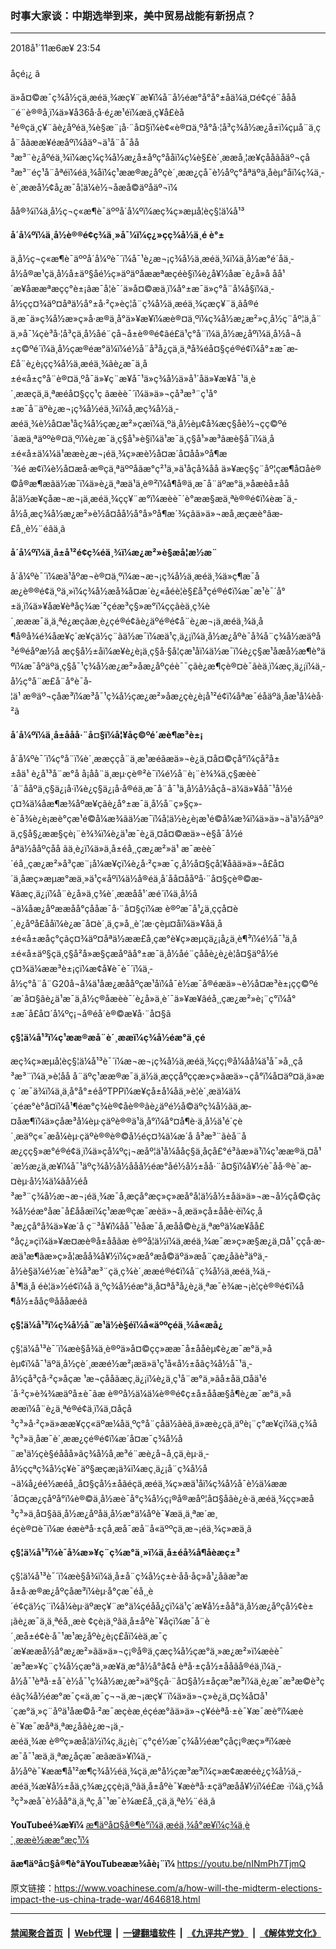 ### 时事大家谈：中期选举到来，美中贸易战能有新拐点？
------------------------

<div class="published">
 <span class="date" title="ä¸­å½æ¶é´">
  <time datetime="2018-11-06T23:54:31+08:00">
   2018å¹´11æ6æ¥ 23:54
  </time>
 </span>
</div>
<br/>
<div class="wsw">
 <span class="dateline">
  åçé¡¿ â
 </span>
 <p>
  ä»å¤©æ¯ç¾å½çä¸­æéä¸¾æç¥¨æ¥ï¼å¨å½éæ°å°å°±åä¼ä¸¤é¢çé¨ååå¨é¨è®®å¸­ï¼ä»¥å36å·å·é¿æ¹éï¼æä¸ç¥å£èå³é®çä¸ç¥¨ãè¿åºéä¸¾è§æ¨¡å·¨å¤§ï¼è¢«è®¤ä¸ºå°å·¦å³ç¾å½æ¿å±ï¼çµå¨ä¸çå¨åãææ¥éæåºï¼åäº¬ä¹å¨å¯åå³æ³¨è¿åºéä¸¾ï¼æç¼ç¾å½æ¿å±åºç°ååï¼ç¼è§£è´¸ææå¸¦æ¥çååãåäº¬çå³æ³¨éç¹å¨åªéï¼éä¸¾åï¼ç¹ææ®æ¿åºçè´¸ææ¿ç­å¯è½åºç°åªäºä¸åèµ°åï¼ç¾ä¸­è´¸ææå½¢å¿æ¯å¦ä¼è½¬åæå©äºåäº¬ï¼
 </p>
 <p>
  åå®¾ï¼ä¸­å½ç¬ç«æ¶è¯äººå´å¼ºï¼æç¾ç»æµå­¦èç§¦ä¼å¹³
 </p>
 <div class="wsw__embed">
 </div>
 <p>
  <strong>
   å´å¼ºï¼ä¸­å½è®®é¢ç¾ä¸»å¯¼ï¼ç¿»çç¾å½ä¸é è°±
  </strong>
 </p>
 <p>
  ä¸­å½ç¬ç«æ¶è¯äººå´å¼ºè¯´ï¼å¯¹è¿æ¬¡ç¾å½ä¸­æéä¸¾ï¼ä¸­å½æ°é´åä¸­å½å®æ¹çä¸­å½å±äº§åé½ç»äºäºåææªæçéè§ï¼è¿å¥½åæ¯è¿å»å åå¹´æ¥åææªæçç°è±¡ãæ¯å¦è¯´ä»å¤©æä¸ï¼å°±æ¯ä»ç°å¨å¼å§ï¼ä¸­å½çç¤¾äº¤åªä½å°±å·²ç»èç¦å¨ç¾å½ä¸­æéä¸¾çæç¥¨ä¸ãå®éä¸æ¯ä»ç¾å½æ»ç»å·æ®ä¸å°ä»¥æ¥ï¼æè®¤ä¸ºï¼ç¾å½æ¿æ²»ç¸å½ç¨åº¦ä¸å¨ä¸»å¯¼çè³å·¦å³çä¸­å½åé¨çå¬å±è®®é¢ãé£ä¹ç°å¨ï¼ä¸­å½æ¿åºï¼ä¸­å½å¬å±ç©ºé´ï¼ä¸­å½çæ®éæ°ä¼ï¼é½å¨å³å¿çä¸ä¸ªå¾éå¤§çé®é¢ï¼å°±æ¯æ­£å¨è¿è¡çç¾å½ä¸­æéä¸¾ãè¿æ¯ä¸­å±é«å±ç°å¨è®¤ä¸ºå¯ä»¥ç¨æ¥å¯¹ä»ç¾å½ä»å¹´åä»¥æ¥å¯¹ä¸­è´¸ææçä¸ä¸ªæéå¤§çç­¹ç ãæèè¯´ï¼ä»ä»¬çå³æ³¨ç¹å°±æ¯å¨äºè¿æ¬¡ç¾å½éä¸¾ï¼å¸æç¾å½ä¸­æéä¸¾è½å¤æ¹åç¾å½çæ¿æ²»çæï¼ä¸ºä¸­å½èµ¢å¾æç§åè½¬çç©ºé´ãæä¸ªäººè®¤ä¸ºï¼è¿æ¯ä¸ç§å¹»è§ï¼ä¹æ¯ä¸ç§å¹»æ³ãæè§å¯ï¼ä¸­å±é«å±ä¼¼ä¹ææè¿æ¬¡éä¸¾ç»æè½å¤æ´å¤åå»ºå¶æ´¾é æ¢ï¼è½å¤æå·æ®çä¸ªäººåãæ°ç²¹ä¸»ä¹åçå¾åå ä»¥æç§ç¨åº¦çæ¶å¤åè®©å®æ¶æãä½æ¯ï¼ä»è¿ä¸ªæä¹ä¸è®²ï¼å¶å®ä¸æ¯å¨äºæ°ä¸»åæèå±ååå¦ä½æ¥çåæ¬æ¬¡ä¸­æéä¸¾çç¥¨æ°ï¼æèè¯´è°ææ§æä¸ªè®®é¢ï¼èæ¯ä¸­å½å¸æç¾å½æ¿æ²»è½å¤åå½å°å»ºå¶æ´¾çãä»ä»¬æå¸æçæè°âæ­£å¸¸è½¨éâä¸ã
 </p>
 <p>
  <strong>
   å´å¼ºï¼ä¸­å±å¹²é¢ç¾éä¸¾ï¼æ¿æ²»è§æå¦æ½æ¨
  </strong>
 </p>
 <p>
  å´å¼ºè¯´ï¼æä¹åºæ¬è®¤ä¸ºï¼æ¬æ¬¡ç¾å½ä¸­æéä¸¾ä»ç¶æ¯åæ¿è®®é¢ä¸ºä¸»ï¼ç¾å½æå¾å¤æ´è¿«åéè¦è§£å³çé®é¢ï¼æ¯æ¹è¯´å°±ä¸ï¼ä»¥åæ¥èªåç¾æ´²çéæ³ç§»æ°ï¼ç­ç­ãèä¸­ç¾è´¸æææ¯ä¸ä¸ªé¿æçãæ¸è¿çé®é¢ãè¿äºé®é¢å¨è¿æ¬¡ä¸­æéä¸¾ä¸­å¶å®å¾é¾åæ¥ç´æ¥çä½ç¨ãä½æ¯ï¼æä¹ç¸ä¿¡ï¼ä¸­å½æ¿åºè¯å¾å¨ç¾å½æäºå³é®éåºæ½å æç§å½±åï¼æ¥è¿è¡ä¸ç§å·§å¦çæ¹åï¼ä½æ¯ï¼è¿ç§æ¹åæå½æ¶è°äºï¼æ¯åºäºä¸ç§å¯¹ç¾å½æ¿æ²»åæ¿åºçéè¯¯çãè¿æ¶çè®¤è¯ãèä¸ï¼æç¸ä¿¡ï¼ä¸­å½ç°å¨æ­£å¨å°è¯å­¦ä¹ æ®äº¬çåæ³ï¼æ³å¯¹ç¾å½çæ¿æ²»åæ¿ç­è¿è¡å¹²é¢ï¼åªæ¯éåäºä¸åæ¹å¼èå·²ã
 </p>
 <p>
  <strong>
   å´å¼ºï¼ä¸­å±ååå·¨å¤§ï¼å¦¥åç©ºé´æè¶æ³è±¡
  </strong>
 </p>
 <p>
  å´å¼ºè¯´ï¼ç°å¨ï¼è´¸ææççå¨ä¸­æ¹æéãæä»¬è¿ä¸¤å¤©çå°ï¼çå²å±±åä¹ è¿å¹³å¨æ°å å¡åå¨ä¸æµ·çè®²è¯ï¼é½å¨è¡¨è¾¾ä¸ç§æèè¯´å¨ååºä¸ç§ä¿¡å·ï¼è¿ç§ä¿¡å·å®éä¸æ¯å¨å¯¹ä¸­å½å½åçå¬ä¼ä»¥åå¯¹å½éç¤¾ä¼åæ¶æ¾åºæ¥çãè¿å°±æ¯ä¸­å½å¨ç»§ç»­è¯å¾è¿è¡æè°çæ¹é©å¼æ¾ãä½æ¯ï¼å¦ä½è¿è¡æ¹é©å¼æ¾ï¼ä»ä»¬ä¹ä½åºäºä¸ç§å§¿ææ§çè¡¨è¾¾ï¼è¿ä¹æ¯è¿ä¸¤å¤©æä»¬è§å¯å½éåªä½ååºçåå ãä¸è¿ï¼ä»ä¸­å±éå¸¸çæ¿æ²»ä¹ æ¯æèè¯´éå¸¸çæ¿æ²»å³ç­æ¨¡å¼æ¥çï¼è¿å·²ç»æ¯ç¸å½å¤§çå¦¥åãä»ä»¬å£å¤´ä¸åæç»æµæ°æä¸»ä¹ç«åºï¼ä½å®éä¸å´åå¤ååºå·¨å¤§çè®©æ­¥ãæç¸ä¿¡ï¼å¨è¿å»ä¸­ç¾è´¸ææåå¹´æé´ï¼ä¸­å½å¬ä¼åæ¿åºææåå°çååæ¯å·¨å¤§çï¼æ è®ºæ¯å¹¿ä¸ççå¤è´¸è¿åºå£ååï¼è¿æ¯å¤è´¸ä¸­ç»å¸¸è´¦æ·çèµ¤å­ï¼ä»¥åä¸­å±é«å±æåç°çãç¤¾äº¤åªä½ææ£å¸çæ°è¥ç»æµçä¿¡å¿ä¸è¶³ï¼é½å¯¹ä¸­å±é«å±äº§çä¸ç§å²å»æ§çæåºãå°±æ¯ä¸­å½åé¨çååè¿è¿è¦å¤§äºå½éç¤¾ä¼ææ³è±¡çï¼æ¢å¥è¯è¯´ï¼ä¸­å½ç°å¨å¨G20å¬å¼ä¹åæ¿æååºçæ¹åï¼å¯è½æ¯å®éæä»¬è½å¤æ³è±¡çç©ºé´æ´å¤§ãè¿ä¹æ¯ä¸­å½ç®åæèè¯´è¿å»ä¸è´¯ä»¥æ¥ãéå¸¸çæ¿æ²»è¡¨ç°ï¼å°±æ¯å£å¤´å¼ºç¡¬å®éå´è®©æ­¥å·¨å¤§ã
 </p>
 <p>
  <strong>
   ç§¦ä¼å¹³ï¼ç¹ææ®æå¨è´¸ææï¼ç¾å½éæ°ä¸çé
  </strong>
 </p>
 <p>
  æç¾ç»æµå­¦èç§¦ä¼å¹³è¯´ï¼æ¬æ¬¡ç¾å½ä¸­æéä¸¾çç¡®å¼åå¼ä¹å¯»å¸¸çå³æ³¨ï¼ä¸»è¦åå å¨äºç¹ææ®æ¯ä¸ä½ä¸æççåºççæ»ç»ãæä»¬çå°ï¼å¤äº¤ä¸ä»æç ´æ¯ä¾ï¼ä¸ä¸å°å°±éåºTPPï¼æ¥çå±å¼åä¸»è¦è´¸æä¼ä¼´çéæ°è°å¤ï¼å¹¶éæ°ç­¾è®¢åè®®ãè¿äºé½å©äºç¾å½ãä¸æ­¤åæ¶ï¼ä»çåæ³å¼èµ·çäºè®®ä¹ä¸å°ï¼å°¤å¶è·ä¸­å½ä¹é´çè´¸æäºç«¯æå¼èµ·çäºè®®è®©å½éç¤¾ä¼æ´å å³æ³¨ãèå¨åæ¿çç§»æ°é®é¢ä¸ï¼ä»çå¼ºç¡¬æåº¦ä¹å¼ååç§ä¸åçå£°é³ãæ»ä¹ï¼ç¹ææ®ä¸¤å¹´æ½æ¿ä¸æ¥ï¼å¯¹äºç¾å½å½ååå½éæ°åé½å½±åå·¨å¤§ï¼å¥½è¯åå·®è¯æ­¤èµ·å½¼ä¼ãå½éå³æ³¨ç¾å½æ¬æ¬¡éä¸¾æ¯å¸æçå°æç»ç»æå°å¦ä½å½±åä»ä»¬æ¬å½çå©çãç¾å½éæ°åæ¯å£ååæï¼ç¹ææ®çæ¯æèä»¬å¸æä»çå±ååè·èï¼ç¸å³æ¿ç­å°å¾ä»¥æ´å ç¨³å¥ï¼åå¯¹èåæ¯å¸æåå©è¿ä¸ªæºä¼æ¥åå£°åç¿»çï¼ä»¥æ­¤æè®­å±ååãæ è®ºå¦ä½ï¼ä¸­æéä¸¾æ¯æ»ç»æ§æ¿ä¸¤å¹´çç­å·æ­æä¹æ¶ãæ»ç»å¦æåå¾å¥½ï¼ç»æå°æå©äºä»æå¨çæ¿åãè³äºä¸­å½è§ä¼é½æ¯è¾å³æ³¨çä¸­ç¾è´¸ææé®é¢ï¼å¨ç¾å½ä¸­æéä¸¾ä¸­å¹¶ä¸å éè¦ä»½é¢ï¼å ä¸ºç¾å½éæ°ä¸å¤ªå³å¿è¿ä¸ªæ¯è¾æ¬¡è¦çè®®é¢ï¼å¶å½±ååç®åååæéã
 </p>
 <p>
  <strong>
   ç§¦ä¼å¹³ï¼ç¾å½å¨æ¹ä½è§éï¼å«äººçéä¸¾å«æå¿
  </strong>
 </p>
 <p>
  ç§¦ä¼å¹³è¯´ï¼æè§å¾ä¸è®ºä»å¤©çç»ææ¯å±ååèµ¢è¿æ¯æ°ä¸»åèµ¢ï¼å¯¹äºä¸­å½çè´¸ææé½æ²¡æä»ä¹ç¹å«å½±åãç¾å½å¯¹ä¸­å½çå³ç­å·²ç»åçæ ¹æ¬çååãæç¸ä¿¡ï¼è¿ä¸ç¹å¨æ°ä¸»ãå±åä¸¤åä¹é´å·²ç»è¾¾æäºå±è¯ãæ è®ºå½ä¼ä¼è®®é¢ç±å±ååæ§å¶è¿æ¯æ°ä¸»åææï¼å¨è¿ä¸ªé®é¢ä¸ï¼ä¸¤åçå³ç³»å·²ç»ä»ææ¥çç«äºæ¼åä¸ºç°å¨çåä½ãèä¸ä»æè¿çä¸äºè¡¨ç°æ¥çï¼ä¸­ç¾å³ç³»ä¸åæ¯è´¸ææ¿ç­é®é¢ï¼æ´å¤æ¯ç¾å½å¨æ¹ä½çè§éååå»ãç¾å½å¸æ³é¨æè¿å¬å¸çä¸èµ·ä¸­å½ççªç¾å½ç¥è¯äº§æçæ¡ä¾ï¼æç¸ä¿¡å¨ç¾å½å¬ä¼å¿éé½æéå¸¸å¤§çå½±åãéçä¸­æéä¸¾ç»æä¹åï¼ç¾å½å¯è½ä¼ææ´å¤çæ¿ç­åºå°ï¼è®©ä¸­å½æè¯å°ç¾å½ç¡®å®æåº¦å¤§åãè¿è·ä¸­æéä¸¾çç»æå³ç³»ä¸å¤§ãä¸­å½æ¿åºåä¸­å½æ°ä¼åºè¯¥æä¸ä¸ªæ´æ¸éçè®¤è¯ï¼æ éæèªå·±çå¸æå¯æå¨å«äººçä¸æ¬¡éä¸¾ç»æä¸ã
 </p>
 <p>
  <strong>
   ç§¦ä¼å¹³ï¼è¯å¾æ»¥ç¨ç¾æ°ä¸»ï¼ä¸­å±éå¾å¶åèæç±³
  </strong>
 </p>
 <p>
  ç§¦ä¼å¹³è¯´ï¼æè§å¾ï¼ä¸­å±å¨ç¾å½ç±è·åå·åç»å¹¿åãæ³æå±å·æ®æ¿åºçåæ³ï¼èµ·å°çæ¯éå¸¸è´é¢çä½ç¨ï¼å¼èµ·äºæç¥¨æ°ä¼çéåå¿çï¼ä¹ç´æ¥å½±åå°ä¸­å½æ¿åºçå½¢è±¡ãè¿æ¯ä¸ä¸ªéå¸¸æè ¢çè¡ä¸ºãä¸­å±åºè¯¥åçï¼æ¯å¨è´¸æå±é¢è·å¯¹æ¹æ¿åºè¿è¡ç£åï¼èä¸æ¯ç´æ¥ææå½å°æ¿æ²»ãä»ä»¬ç¡®å®ä¸çæç¾å½çæ°ä¸»æ¿æ²»ï¼æèè¯´æ³æ»¥ç¨ç¾å½çæ°ä¸»æ¥ä¸æ°å½å°å¢å èªå·±çå½±ååãå®éä¸ï¼ä¸­å½å¯¹èªå·±å¯è½å¯¹ç¾å½æ¿æ²»äº§çå·¨å¤§å½±åçæ³æ³ï¼ä¸è¿æ¯æ³æ©è³çéãç¾å½éæ°æ¯ç«ä¸æ¯ç¬¬ä¸æ¬¡æç¥¨ï¼ä»ä»¬ç»è¿ä¸¤ç¾å¤å¹´çæ°ä¸»ç¨åºä¹åæ©å·²æ¯æçèæ¸éçéæ°ãä»ä»¬ç¥éèªå·±è¯¥æ¯æè°ï¼æèè¯¥æ¯æåªä¸ªæ¿åãè¿æ¬¡ä¸­æéä¸¾æ è®ºç»æå¦ä½ï¼ç¸ä¿¡è¡¨ç°çé½æ¯ç¾å½éæ°çåç¡®æç»ªï¼æèæ¯å¯¹æä¸ä¸ªæ¿åçæ¯æãæä»¥ï¼ä¸­å½åºè¯¥ææ¶å¹²æ¶ç¾å½éä¸¾çä¸æ°å½çæ³æ³ï¼ç»æ­¢ææéè¿ç¾å½ä¸­æéä¸¾æ¥å½±åä¸­ç¾æ¿ç­çè¡ä¸ºãä¸­å±åºè¯¥æèªå·±çäºæåå¥½ï¼é£æ ·ï¼ä¸­ç¾å³ç³»æå¯è½åå°ä¸ä¸ªç¸å¯¹æ¯è¾æ­£å¸¸çä¸ä¸ªè½¨éä¸ã
 </p>
 <p>
  <strong>
   YouTubeé¾æ¥ï¼
  </strong>
  <a class="wsw__a" href="https://youtu.be/djRZbK3bJso" target="_blank">
   æ¶äºå¤§å®¶è°ï¼ä¸­æéä¸¾å°æ¥ï¼ç¾ä¸­è´¸ææè½ææ°æç¹ï¼
  </a>
 </p>
 <p>
  <strong>
   ãæ¶äºå¤§å®¶è°ãYouTubeæ­æ¾åè¡¨ï¼
  </strong>
  <a class="wsw__a" href="https://youtu.be/nINmPh7TjmQ" target="_blank">
   https://youtu.be/nINmPh7TjmQ
  </a>
 </p>
 <div class="clear">
 </div>
 <div class="mediaReplacer externalMedia">
  <div class="c-sticky-container">
   <div class="c-sticky-element" data-sp_api="youtube">
    <span class="c-sticky-element__close-el c-sticky-element__swipe-el ta-c" title="å³é­">
     <span class="ico ico-close m-0">
     </span>
    </span>
    <div class="external-content-placeholder">
    </div>
    <script>
    </script>
   </div>
  </div>
 </div>
 <p>
 </p>
 <p>
 </p>
 <p>
 </p>
 <p>
 </p>
 <p>
 </p>
</div>

原文链接：https://www.voachinese.com/a/how-will-the-midterm-elections-impact-the-us-china-trade-war/4646818.html


------------------------
#### [禁闻聚合首页](https://github.com/gfw-breaker/banned-news/blob/master/README.md) &nbsp;|&nbsp; [Web代理](https://github.com/gfw-breaker/open-proxy/blob/master/README.md) &nbsp;|&nbsp;  [一键翻墙软件](https://github.com/gfw-breaker/nogfw/blob/master/README.md) &nbsp;|&nbsp; [《九评共产党》](https://github.com/gfw-breaker/9ping.md/blob/master/README.md#九评之一评共产党是什么) &nbsp;|&nbsp; [《解体党文化》](https://github.com/gfw-breaker/jtdwh.md/blob/master/README.md#绪论)
